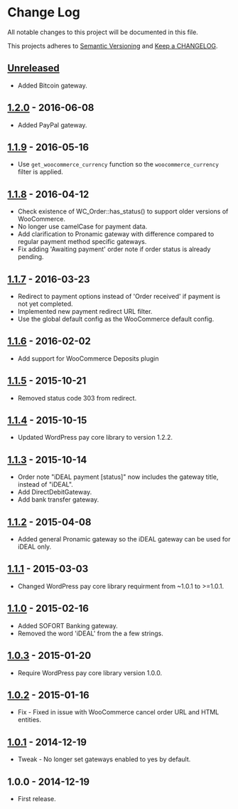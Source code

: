 # Change Log

All notable changes to this project will be documented in this file.

This projects adheres to [Semantic Versioning](http://semver.org/) and [Keep a CHANGELOG](http://keepachangelog.com/).

## [Unreleased][unreleased]
- Added Bitcoin gateway.

## [1.2.0] - 2016-06-08
- Added PayPal gateway.

## [1.1.9] - 2016-05-16
- Use `get_woocommerce_currency` function so the `woocommerce_currency` filter is applied.

## [1.1.8] - 2016-04-12
- Check existence of WC_Order::has_status() to support older versions of WooCommerce.
- No longer use camelCase for payment data.
- Add clarification to Pronamic gateway with difference compared to regular payment method specific gateways.
- Fix adding 'Awaiting payment' order note if order status is already pending.

## [1.1.7] - 2016-03-23
- Redirect to payment options instead of 'Order received' if payment is not yet completed.
- Implemented new payment redirect URL filter.
- Use the global default config as the WooCommerce default config.

## [1.1.6] - 2016-02-02
- Add support for WooCommerce Deposits plugin

## [1.1.5] - 2015-10-21
- Removed status code 303 from redirect.

## [1.1.4] - 2015-10-15
- Updated WordPress pay core library to version 1.2.2.

## [1.1.3] - 2015-10-14
- Order note "iDEAL payment [status]" now includes the gateway title, instead of "iDEAL".
- Add DirectDebitGateway.
- Add bank transfer gateway.

## [1.1.2] - 2015-04-08
- Added general Pronamic gateway so the iDEAL gateway can be used for iDEAL only.

## [1.1.1] - 2015-03-03
- Changed WordPress pay core library requirment from ~1.0.1 to >=1.0.1.

## [1.1.0] - 2015-02-16
- Added SOFORT Banking gateway.
- Removed the word 'iDEAL' from the a few strings.

## [1.0.3] - 2015-01-20
- Require WordPress pay core library version 1.0.0.

## [1.0.2] - 2015-01-16
- Fix - Fixed in issue with WooCommerce cancel order URL and HTML entities.

## [1.0.1] - 2014-12-19
- Tweak - No longer set gateways enabled to yes by default.

## 1.0.0 - 2014-12-19
- First release.

[unreleased]: https://github.com/wp-pay-extensions/woocommerce/compare/1.2.0...HEAD
[1.2.0]: https://github.com/wp-pay-extensions/woocommerce/compare/1.1.9...1.2.0
[1.1.9]: https://github.com/wp-pay-extensions/woocommerce/compare/1.1.8...1.1.9
[1.1.8]: https://github.com/wp-pay-extensions/woocommerce/compare/1.1.7...1.1.8
[1.1.7]: https://github.com/wp-pay-extensions/woocommerce/compare/1.1.6...1.1.7
[1.1.6]: https://github.com/wp-pay-extensions/woocommerce/compare/1.1.5...1.1.6
[1.1.5]: https://github.com/wp-pay-extensions/woocommerce/compare/1.1.4...1.1.5
[1.1.4]: https://github.com/wp-pay-extensions/woocommerce/compare/1.1.3...1.1.4
[1.1.3]: https://github.com/wp-pay-extensions/woocommerce/compare/1.1.2...1.1.3
[1.1.2]: https://github.com/wp-pay-extensions/woocommerce/compare/1.1.1...1.1.2
[1.1.1]: https://github.com/wp-pay-extensions/woocommerce/compare/1.1.0...1.1.1
[1.1.0]: https://github.com/wp-pay-extensions/woocommerce/compare/1.0.3...1.1.0
[1.0.3]: https://github.com/wp-pay-extensions/woocommerce/compare/1.0.2...1.0.3
[1.0.2]: https://github.com/wp-pay-extensions/woocommerce/compare/1.0.1...1.0.2
[1.0.1]: https://github.com/wp-pay-extensions/woocommerce/compare/1.0.0...1.0.1

